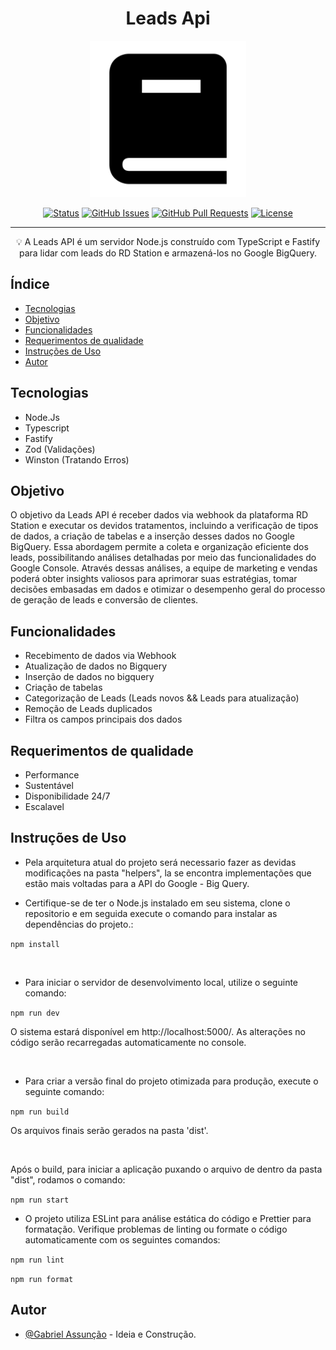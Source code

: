 <!-- TITLE -->
<h1 align="center" color="black">Leads Api</h1>

<!-- THUMB -->
<p align="center">
        <img src="./static/doc_thumb.png" width="250" alt="Logo do Projeto" object-fit="cover">
</p>

<!-- STATUS -->
<div align="center">

[![Status](https://img.shields.io/badge/status-active-success.svg)]()
[![GitHub Issues](https://img.shields.io/github/issues/zDeep10/Leads-API.svg)](https://github.com/zDeep10/Leads-API/issues)
[![GitHub Pull Requests](https://img.shields.io/github/issues-pr/zDeep10/Leads-API.svg)](https://github.com/zDeep10/Leads-API/pulls)
[![License](https://img.shields.io/badge/license-MIT-blue.svg)](/LICENSE)

</div>

---

<!-- DESCRIPTION -->
<p align="center"> 
        💡 
        A Leads API é um servidor Node.js construído com TypeScript e Fastify para lidar com leads do RD Station e armazená-los no Google BigQuery.
  <br> 
</p>

<!-- INTRO -->

## Índice

- [Tecnologias](#technologies)
- [Objetivo](#goal)
- [Funcionalidades](#features)
- [Requerimentos de qualidade](#quality)
- [Instruções de Uso](#glossary)
- [Autor](#authors)

## Tecnologias <a name="technologies"></a>

- Node.Js
- Typescript
- Fastify
- Zod (Validações)
- Winston (Tratando Erros)

## Objetivo <a name="goal"></a>

O objetivo da Leads API é receber dados via webhook da plataforma RD Station e executar os devidos tratamentos, incluindo a verificação de tipos de dados, a criação de tabelas e a inserção desses dados no Google BigQuery. Essa abordagem permite a coleta e organização eficiente dos leads, possibilitando análises detalhadas por meio das funcionalidades do Google Console. Através dessas análises, a equipe de marketing e vendas poderá obter insights valiosos para aprimorar suas estratégias, tomar decisões embasadas em dados e otimizar o desempenho geral do processo de geração de leads e conversão de clientes.

## Funcionalidades <a name="features"></a>

- Recebimento de dados via Webhook
- Atualização de dados no Bigquery
- Inserção de dados no bigquery
- Criação de tabelas
- Categorização de Leads (Leads novos && Leads para atualização)
- Remoção de Leads duplicados
- Filtra os campos principais dos dados

## Requerimentos de qualidade <a name="quality"></a>

- Performance
- Sustentável
- Disponibilidade 24/7
- Escalavel

## Instruções de Uso <a name="glossary"></a>

- Pela arquitetura atual do projeto será necessario fazer as devidas modificações na pasta "helpers", la se encontra implementações que estão mais voltadas  para a API do Google - Big Query. 

- Certifique-se de ter o Node.js instalado em seu sistema, clone o repositorio e em seguida execute o comando para instalar as dependências do projeto.:

`npm install`

<br>

- Para iniciar o servidor de desenvolvimento local, utilize o seguinte comando:

`npm run dev`

O sistema estará disponível em http://localhost:5000/. As alterações no código serão recarregadas automaticamente no console.

<br>

- Para criar a versão final do projeto otimizada para produção, execute o seguinte comando:

`npm run build`

Os arquivos finais serão gerados na pasta 'dist'.

<br>

Após o build, para iniciar a aplicação puxando o arquivo de dentro da pasta "dist", rodamos o comando:

`npm run start`

- O projeto utiliza ESLint para análise estática do código e Prettier para formatação. Verifique problemas de linting ou formate o código automaticamente com os seguintes comandos:

`npm run lint`

`npm run format `

## Autor <a name="authors"></a>

- [@Gabriel Assunção](https://github.com/zDeep10) - Ideia e Construção.
